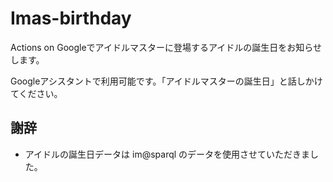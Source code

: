 # Imas-birthday
Actions on Googleでアイドルマスターに登場するアイドルの誕生日をお知らせします。

Googleアシスタントで利用可能です。「アイドルマスターの誕生日」と話しかけてください。

## 謝辞
* アイドルの誕生日データは im@sparql のデータを使用させていただきました。
